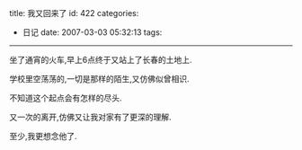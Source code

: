 title: 我又回来了
id: 422
categories:
  - 日记
date: 2007-03-03 05:32:13
tags:
---

坐了通宵的火车,早上6点终于又站上了长春的土地上.

学校里空荡荡的,一切是那样的陌生,又仿佛似曾相识.

不知道这个起点会有怎样的尽头.

又一次的离开,仿佛又让我对家有了更深的理解.

至少,我更想念他了.